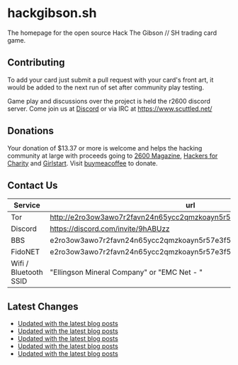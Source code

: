 # hackgibson.sh
The homepage for the open source Hack The Gibson // SH trading card game.


## Contributing

To add your card just submit a pull request with your card's front art, it would be added to the next run of set after community play testing.

Game play and discussions over the project is held the r2600 discord server. Come join us at [Discord](https://discord.com/invite/9hABUzz) or via IRC at https://www.scuttled.net/


## Donations

Your donation of $13.37 or more is welcome and helps the hacking community at large with proceeds going to [2600 Magazine](https://2600.com/), [Hackers for Charity](https://hackersforcharity.org) and [Girlstart](https://girlstart.org).  Visit [buymeacoffee](https://www.buymeacoffee.com/hackgibson.sh) to donate.


## Contact Us

Service | url
-|-
Tor | http://e2ro3ow3awo7r2favn24n65ycc2qmzkoayn5r57e3f56nvjwdcgg32ad.onion
Discord | https://discord.com/invite/9hABUzz
BBS | e2ro3ow3awo7r2favn24n65ycc2qmzkoayn5r57e3f56nvjwdcgg32ad.onion:23
FidoNET | e2ro3ow3awo7r2favn24n65ycc2qmzkoayn5r57e3f56nvjwdcgg32ad.onion:24554
Wifi / Bluetooth SSID | "Ellingson Mineral Company" or "EMC Net - <fidonet address>"

## Latest Changes
<!-- BLOG-POST-LIST:START -->
- [Updated with the latest blog posts](https://github.com/DFW2600/hackgibson.sh/commit/940a454c0fc6901855abfdb43888543fb7ba1e67)
- [Updated with the latest blog posts](https://github.com/DFW2600/hackgibson.sh/commit/610dee415fb429625fa0f1ef1bb7a13b5b19a9f8)
- [Updated with the latest blog posts](https://github.com/DFW2600/hackgibson.sh/commit/f75c6161b3d1653c3f0afc704f397b35696fd99b)
- [Updated with the latest blog posts](https://github.com/DFW2600/hackgibson.sh/commit/378a21a1b38f240e1a96bb6b89a97b4820ccea98)
- [Updated with the latest blog posts](https://github.com/DFW2600/hackgibson.sh/commit/1b4db19166a672410bf3c40540a5de6855228f13)
<!-- BLOG-POST-LIST:END -->
